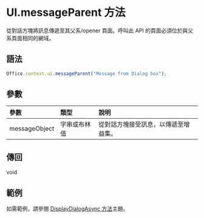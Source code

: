 # <a name="ui.messageparent-method"></a>UI.messageParent 方法

從對話方塊將訊息傳遞至其父系/opener 頁面。呼叫此 API 的頁面必須位於與父系頁面相同的網域。 

## <a name="syntax"></a>語法

```js
Office.context.ui.messageParent("Message from Dialog box");
```

## <a name="parameters"></a>參數
| 參數	    | 類型	   |說明|
|:---------------|:--------|:----------|
|messageObject|字串或布林值|從對話方塊接受訊息，以傳遞至增益集。|

## <a name="returns"></a>傳回
void

## <a name="examples"></a>範例
如需範例，請參閱 [DisplayDialogAsync 方法](officeui.displaydialogasync.md)主題。

